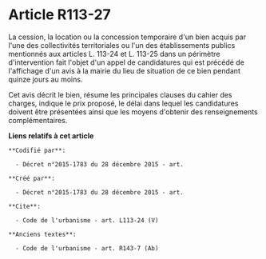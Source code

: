 # Article R113-27

La cession, la location ou la concession temporaire d'un bien acquis par l'une des collectivités territoriales ou l'un des
établissements publics mentionnés aux articles L. 113-24 et L. 113-25 dans un périmètre d'intervention fait l'objet d'un
appel de candidatures qui est précédé de l'affichage d'un avis à la mairie du lieu de situation de ce bien pendant quinze
jours au moins. 

Cet avis décrit le bien, résume les principales clauses du cahier des charges, indique le prix proposé, le délai dans lequel
les candidatures doivent être présentées ainsi que les moyens d'obtenir des renseignements complémentaires.

**Liens relatifs à cet article**

	**Codifié par**:

	  - Décret n°2015-1783 du 28 décembre 2015 - art.

	**Créé par**:

	  - Décret n°2015-1783 du 28 décembre 2015 - art.

	**Cite**:

	  - Code de l'urbanisme - art. L113-24 (V)

	**Anciens textes**:

	  - Code de l'urbanisme - art. R143-7 (Ab)
